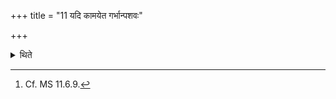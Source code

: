 +++
title = "11 यदि कामयेत गर्भान्पशवः"

+++

<details><summary>थिते</summary>

11. If he disires, “May the cows (of the sacrificer) miscarry (the embryos) he should look at the Āditya (-cup) after having lifted it up.[^1]  

[^1]: Cf. MS 11.6.9.  
</details>
